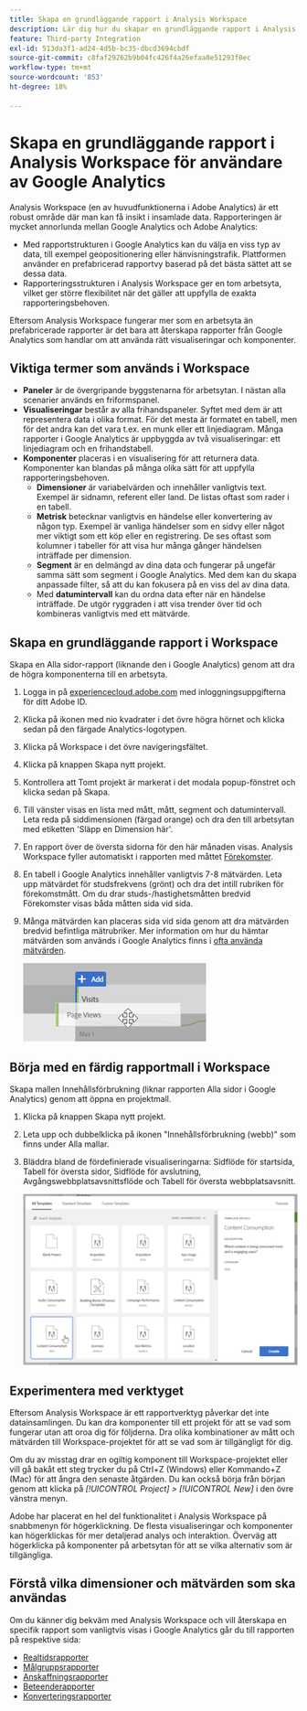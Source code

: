```yaml
---
title: Skapa en grundläggande rapport i Analysis Workspace
description: Lär dig hur du skapar en grundläggande rapport i Analysis Workspace i ett format som riktar sig till användare som är bekanta med verktyg från tredje part som Google Analytics.
feature: Third-party Integration
exl-id: 513da3f1-ad24-4d5b-bc35-dbcd3694cbdf
source-git-commit: c8faf29262b9b04fc426f4a26efaa8e51293f0ec
workflow-type: tm+mt
source-wordcount: '853'
ht-degree: 18%

---
```


# Skapa en grundläggande rapport i Analysis Workspace för användare av Google Analytics

Analysis Workspace (en av huvudfunktionerna i Adobe Analytics) är ett robust område där man kan få insikt i insamlade data. Rapporteringen är mycket annorlunda mellan Google Analytics och Adobe Analytics:

* Med rapportstrukturen i Google Analytics kan du välja en viss typ av data, till exempel geopositionering eller hänvisningstrafik. Plattformen använder en prefabricerad rapportvy baserad på det bästa sättet att se dessa data.
* Rapporteringsstrukturen i Analysis Workspace ger en tom arbetsyta, vilket ger större flexibilitet när det gäller att uppfylla de exakta rapporteringsbehoven.

Eftersom Analysis Workspace fungerar mer som en arbetsyta än prefabricerade rapporter är det bara att återskapa rapporter från Google Analytics som handlar om att använda rätt visualiseringar och komponenter.

## Viktiga termer som används i Workspace

* **Paneler** är de övergripande byggstenarna för arbetsytan. I nästan alla scenarier används en friformspanel.
* **Visualiseringar** består av alla frihandspaneler. Syftet med dem är att representera data i olika format. För det mesta är formatet en tabell, men för det andra kan det vara t.ex. en munk eller ett linjediagram. Många rapporter i Google Analytics är uppbyggda av två visualiseringar: ett linjediagram och en frihandstabell.
* **Komponenter** placeras i en visualisering för att returnera data. Komponenter kan blandas på många olika sätt för att uppfylla rapporteringsbehoven.
   * **Dimensioner** är variabelvärden och innehåller vanligtvis text. Exempel är sidnamn, referent eller land. De listas oftast som rader i en tabell.
   * **Metrisk** betecknar vanligtvis en händelse eller konvertering av någon typ. Exempel är vanliga händelser som en sidvy eller något mer viktigt som ett köp eller en registrering. De ses oftast som kolumner i tabeller för att visa hur många gånger händelsen inträffade per dimension.
   * **Segment** är en delmängd av dina data och fungerar på ungefär samma sätt som segment i Google Analytics. Med dem kan du skapa anpassade filter, så att du kan fokusera på en viss del av dina data.
   * Med **datumintervall** kan du ordna data efter när en händelse inträffade. De utgör ryggraden i att visa trender över tid och kombineras vanligtvis med ett mätvärde.

## Skapa en grundläggande rapport i Workspace

Skapa en Alla sidor-rapport (liknande den i Google Analytics) genom att dra de högra komponenterna till en arbetsyta.

1. Logga in på [experiencecloud.adobe.com](https://experiencecloud.adobe.com) med inloggningsuppgifterna för ditt Adobe ID.
1. Klicka på ikonen med nio kvadrater i det övre högra hörnet och klicka sedan på den färgade Analytics-logotypen.
1. Klicka på Workspace i det övre navigeringsfältet.
1. Klicka på knappen Skapa nytt projekt.
1. Kontrollera att Tomt projekt är markerat i det modala popup-fönstret och klicka sedan på Skapa.
1. Till vänster visas en lista med mått, mått, segment och datumintervall. Leta reda på siddimensionen (färgad orange) och dra den till arbetsytan med etiketten &#39;Släpp en Dimension här&#39;.
1. En rapport över de översta sidorna för den här månaden visas. Analysis Workspace fyller automatiskt i rapporten med måttet [Förekomster](/help/components/metrics/occurrences.md).
1. En tabell i Google Analytics innehåller vanligtvis 7-8 mätvärden. Leta upp mätvärdet för studsfrekvens (grönt) och dra det intill rubriken för förekomstmått. Om du drar studs-/hastighetsmåtten bredvid Förekomster visas båda måtten sida vid sida.
1. Många mätvärden kan placeras sida vid sida genom att dra mätvärden bredvid befintliga mätrubriker. Mer information om hur du hämtar mätvärden som används i Google Analytics finns i [ofta använda mätvärden](common-metrics.md).

   ![Nytt mått](/help/technotes/ga-to-aa/assets/new_metric.png)

## Börja med en färdig rapportmall i Workspace

Skapa mallen Innehållsförbrukning (liknar rapporten Alla sidor i Google Analytics) genom att öppna en projektmall.

1. Klicka på knappen Skapa nytt projekt.
1. Leta upp och dubbelklicka på ikonen &quot;Innehållsförbrukning (webb)&quot; som finns under Alla mallar.
1. Bläddra bland de fördefinierade visualiseringarna: Sidflöde för startsida, Tabell för översta sidor, Sidflöde för avslutning, Avgångswebbplatsavsnittsflöde och Tabell för översta webbplatsavsnitt.

   ![Mallval](/help/technotes/ga-to-aa/assets/content_consumption_template.png)

## Experimentera med verktyget

Eftersom Analysis Workspace är ett rapportverktyg påverkar det inte datainsamlingen. Du kan dra komponenter till ett projekt för att se vad som fungerar utan att oroa dig för följderna. Dra olika kombinationer av mått och mätvärden till Workspace-projektet för att se vad som är tillgängligt för dig.

Om du av misstag drar en ogiltig komponent till Workspace-projektet eller vill gå bakåt ett steg trycker du på Ctrl+Z (Windows) eller Kommando+Z (Mac) för att ångra den senaste åtgärden. Du kan också börja från början genom att klicka på *[!UICONTROL Project] > [!UICONTROL New]* i den övre vänstra menyn.

Adobe har placerat en hel del funktionalitet i Analysis Workspace på snabbmenyn för högerklickning. De flesta visualiseringar och komponenter kan högerklickas för mer detaljerad analys och interaktion. Överväg att högerklicka på komponenter på arbetsytan för att se vilka alternativ som är tillgängliga.

## Förstå vilka dimensioner och mätvärden som ska användas

Om du känner dig bekväm med Analysis Workspace och vill återskapa en specifik rapport som vanligtvis visas i Google Analytics går du till rapporten på respektive sida:

* [Realtidsrapporter](realtime-reports.md)
* [Målgruppsrapporter](audience-reports.md)
* [Anskaffningsrapporter](acquisition-reports.md)
* [Beteenderapporter](behavior-reports.md)
* [Konverteringsrapporter](conversions-reports.md)
